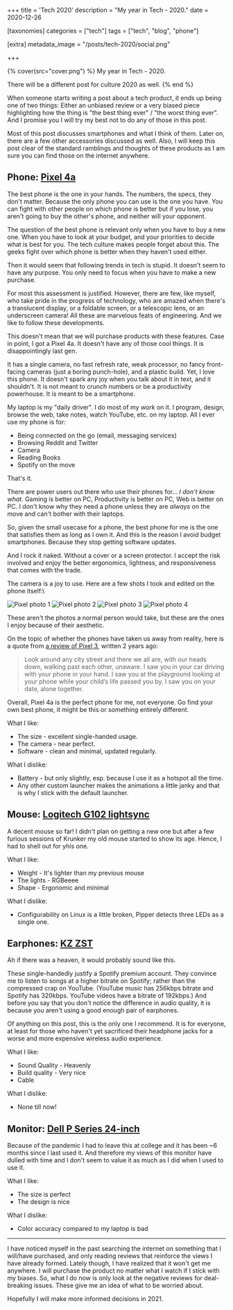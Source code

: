 +++
title = 'Tech 2020'
description = "My year in Tech - 2020."
date = 2020-12-26

[taxonomies]
categories = ["tech"]
tags = ["tech", "blog", "phone"]

[extra]
metadata_image = "/posts/tech-2020/social.png"

+++

{% cover(src="cover.png") %}
My year in Tech - 2020.

There will be a different post for culture 2020 as well.
{% end %}

When someone starts writing a post about a tech product, it ends up being one of two things: Either an unbiased review or a very biased piece highlighting how the thing is "the best thing ever" / "the worst thing ever". And I promise you I will try my best not to do any of those in this post.

Most of this post discusses smartphones and what I think of them. Later on, there are a few other accessories discussed as well. Also, I will keep this post clear of the standard ramblings and thoughts of these products as I am sure you can find those on the internet anywhere.

## Phone: [Pixel 4a](https://www.flipkart.com/google-pixel-4a-just-black-128-gb/p/itm023b9677aa45d)

The best phone is the one in your hands. The numbers, the specs, they don't matter. Because the only phone you can use is the one you have. You can fight with other people on which phone is better but if you lose, you aren't going to buy the other's phone, and neither will your opponent.

The question of the best phone is relevant only when you have to buy a new one. When you have to look at your budget, and your priorities to decide what is best for you. The tech culture makes people forget about this. The geeks fight over which phone is better when they haven't used either.

Then it would seem that following trends in tech is stupid. It doesn't seem to have any purpose. You only need to focus when you have to make a new purchase.

For most this assessment is justified. However, there are few, like myself, who take pride in the progress of technology, who are amazed when there's a translucent display, or a foldable screen, or a telescopic lens, or an underscreen camera! All these are marvelous feats of engineering. And we like to follow these developments.

This doesn't mean that we will purchase products with these features. Case in point, I got a Pixel 4a. It doesn't have any of those cool things. It is disappointingly last gen.

It has a single camera, no fast refresh rate, weak processor, no fancy front-facing cameras (just a boring punch-hole), and a plastic build. Yet, I love this phone. It doesn't spark any joy when you talk about it in text, and it shouldn't. It is not meant to crunch numbers or be a productivity powerhouse. It is meant to be a smartphone.

My laptop is my "daily driver". I do most of my _work_ on it. I program, design, browse the web, take notes, watch YouTube, etc. on my laptop. All I ever use my phone is for:

- Being connected on the go (email, messaging services)
- Browsing Reddit and Twitter
- Camera
- Reading Books
- Spotify on the move

That's it.

There are power users out there who use their phones for... _I don't know what_. Gaming is better on PC, Productivity is better on PC, Web is better on PC. I don't know why they need a phone unless they are _always_ on the move and can't bother with their laptops.

So, given the small usecase for a phone, the best phone for me is the one that satisfies them as long as I own it. And this is the reason I avoid budget smartphones. Because they stop getting software updates.

And I rock it naked. Without a cover or a screen protector. I accept the risk involved and enjoy the better ergonomics, lightness, and responsiveness that comes with the trade.

The camera is a joy to use. Here are a few shots I took and edited on the phone itself:\

![Pixel photo 1](p1.jpeg)
![Pixel photo 2](p2.jpeg)
![Pixel photo 3](p3.jpeg)
![Pixel photo 4](p4.jpeg)

These aren't the photos a normal person would take, but these are the ones I enjoy because of their aesthetic.

On the topic of whether the phones have taken us away from reality, here is a quote from [a review of Pixel 3](https://www.buzzfeednews.com/article/mathonan/google-pixel-3-review-android), written 2 years ago:

> Look around any city street and there we all are, with our heads down, walking past each other, unaware. I saw you in your car driving with your phone in your hand. I saw you at the playground looking at your phone while your child’s life passed you by. I saw you on your date, alone together.

Overall, Pixel 4a is the perfect phone for me, not everyone. Go find your own best phone, it might be this or something entirely different.

What I like:

- The size - excellent single-handed usage.
- The camera - near perfect.
- Software - clean and minimal, updated regularly.

What I dislike:

- Battery - but only slightly, esp. because I use it as a hotspot all the time.
- Any other custom launcher makes the animations a little janky and that is why I stick with the default launcher.

## Mouse: [Logitech G102 lightsync](https://www.amazon.in/gp/product/B08LT9BMPP/)

A decent mouse so far! I didn't plan on getting a new one but after a few furious sessions of Krunker my old mouse started to show its age. Hence, I had to shell out for yhis one.

What I like:

- Weight - It's lighter than my previous mouse
- The lights - RGBeeee
- Shape - Ergonomic and minimal

What I dislike:

- Configurability on Linux is a little broken, Pipper detects three LEDs as a single one.

## Earphones: [KZ ZST](https://www.amazon.in/gp/product/B01N5CPXLU/)

Ah if there was a heaven, it would probably sound like this.

These single-handedly justify a Spotify premium account. They convince me to listen to songs at a higher bitrate on Spotify; rather than the compressed crap on YouTube. (YouTube music has 256kbps bitrate and Spotify has 320kbps. YouTube videos have a bitrate of 192kbps.) And before you say that you don't notice the difference in audio quality, it is because you aren't using a good enough pair of earphones.

Of anything on this post, this is the only one I recommend. It is for everyone, at least for those who haven't yet sacrificed their headphone jacks for a worse and more expensive wireless audio experience.

What I like:

- Sound Quality - Heavenly
- Build quality - Very nice
- Cable

What I dislike:

- None till now!

## Monitor: [Dell P Series 24-inch](https://www.amazon.in/gp/product/B07F8XZN69/)

Because of the pandemic I had to leave this at college and it has been ~6 months since I last used it. And therefore my views of this monitor have dulled with time and I don't seem to value it as much as I did when I used to use it.

What I like:

- The size is perfect
- The design is nice

What I dislike:

- Color accuracy compared to my laptop is bad

---

I have noticed myself in the past searching the internet on something that I will/have purchased, and only reading reviews that reinforce the views I have already formed. Lately though, I have realized that it won't get me anywhere. I will purchase the product no matter what I watch if I stick with my biases. So, what I do now is only look at the negative reviews for deal-breaking issues. These give me an idea of what to be worried about.

Hopefully I will make more informed decisions in 2021.
